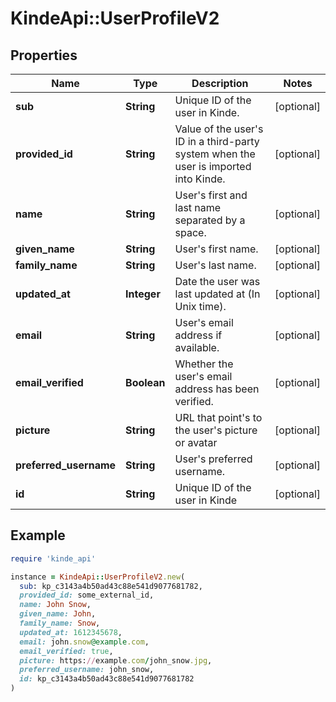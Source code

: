 # KindeApi::UserProfileV2

## Properties

| Name | Type | Description | Notes |
| ---- | ---- | ----------- | ----- |
| **sub** | **String** | Unique ID of the user in Kinde. | [optional] |
| **provided_id** | **String** | Value of the user&#39;s ID in a third-party system when the user is imported into Kinde. | [optional] |
| **name** | **String** | User&#39;s first and last name separated by a space. | [optional] |
| **given_name** | **String** | User&#39;s first name. | [optional] |
| **family_name** | **String** | User&#39;s last name. | [optional] |
| **updated_at** | **Integer** | Date the user was last updated at (In Unix time). | [optional] |
| **email** | **String** | User&#39;s email address if available. | [optional] |
| **email_verified** | **Boolean** | Whether the user&#39;s email address has been verified. | [optional] |
| **picture** | **String** | URL that point&#39;s to the user&#39;s picture or avatar | [optional] |
| **preferred_username** | **String** | User&#39;s preferred username. | [optional] |
| **id** | **String** | Unique ID of the user in Kinde | [optional] |

## Example

```ruby
require 'kinde_api'

instance = KindeApi::UserProfileV2.new(
  sub: kp_c3143a4b50ad43c88e541d9077681782,
  provided_id: some_external_id,
  name: John Snow,
  given_name: John,
  family_name: Snow,
  updated_at: 1612345678,
  email: john.snow@example.com,
  email_verified: true,
  picture: https://example.com/john_snow.jpg,
  preferred_username: john_snow,
  id: kp_c3143a4b50ad43c88e541d9077681782
)
```

